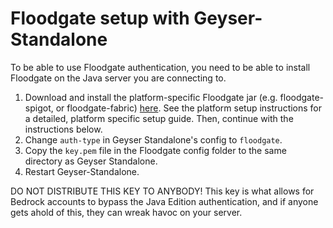 # Floodgate setup with Geyser-Standalone

<div class="alert alert-info" role="alert">
	To be able to use Floodgate authentication, you need to be able to install Floodgate on the Java server you are connecting to.
</div>

1. Download and install the platform-specific Floodgate jar (e.g. floodgate-spigot, or floodgate-fabric) [here](https://geysermc.org/download#floodgate). 
See the platform setup instructions for a detailed, platform specific setup guide. Then, continue with the instructions below.
2. Change `auth-type` in Geyser Standalone's config to `floodgate`.
3. Copy the `key.pem` file in the Floodgate config folder to the same directory as Geyser Standalone. 
4. Restart Geyser-Standalone.

<div class="alert alert-warning" role="alert">
	DO NOT DISTRIBUTE THIS KEY TO ANYBODY! This key is what allows for Bedrock accounts to bypass the Java Edition authentication, and if anyone gets ahold of this, they can wreak havoc on your server.
</div>
